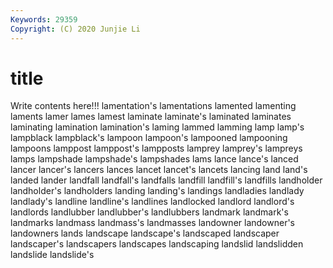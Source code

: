 ```yaml
---
Keywords: 29359
Copyright: (C) 2020 Junjie Li
---
```


# title

Write contents here!!!
lamentation's 
lamentations 
lamented 
lamenting 
laments 
lamer
lames 
lamest 
laminate 
laminate's 
laminated 
laminates 
laminating 
lamination 
lamination's 
laming
lammed 
lamming 
lamp 
lamp's 
lampblack 
lampblack's 
lampoon 
lampoon's 
lampooned 
lampooning
lampoons 
lamppost 
lamppost's 
lampposts 
lamprey 
lamprey's 
lampreys 
lamps 
lampshade 
lampshade's
lampshades 
lams 
lance 
lance's 
lanced 
lancer 
lancer's 
lancers 
lances 
lancet
lancet's 
lancets 
lancing 
land 
land's 
landed 
lander 
landfall 
landfall's 
landfalls
landfill 
landfill's 
landfills 
landholder 
landholder's 
landholders 
landing 
landing's 
landings 
landladies
landlady 
landlady's 
landline 
landline's 
landlines 
landlocked 
landlord 
landlord's 
landlords 
landlubber
landlubber's 
landlubbers 
landmark 
landmark's 
landmarks 
landmass 
landmass's 
landmasses 
landowner 
landowner's
landowners 
lands 
landscape 
landscape's 
landscaped 
landscaper 
landscaper's 
landscapers 
landscapes 
landscaping
landslid 
landslidden 
landslide 
landslide's 
